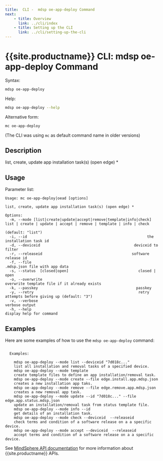 ```yaml
---
title:  CLI -  mdsp oe-app-deploy Command
next:
    - title: Overview
      link: ../cli/index
    - title: Setting up the CLI
      link: ../cli/setting-up-the-cli
---
```


# {{site.productname}} CLI: mdsp oe-app-deploy Command

Syntax:

```bash
mdsp oe-app-deploy
```

Help:

```bash
mdsp oe-app-deploy --help
```

Alternative form:

```bash
mc oe-app-deploy
```

(The CLI was using `mc` as default command name in older versions)

## Description

list, create, update app installation task(s) (open edge) *

## Usage

Parameter list:

```text
Usage: mc oe-app-deploy|oead [options]

list, create, update app installation task(s) (open edge) *

Options:
  -m, --mode [list|create|update|accept|remove|template|info|check]  list | create | update | accept | remove | template | info | check
                                                                     (default: "list")
  -i, --id                                                       the installation task id
  -d, --deviceid                                           deviceid to filter
  -r, --releaseid                                         software release id
  -f, --file                                                   .mdsp.json file with app data
  -s, --status  [closed|open]                                closed | open
  -o, --overwrite                                                    overwrite template file if it already exists
  -k, --passkey                                             passkey
  -y, --retry                                                retry attempts before giving up (default: "3")
  -v, --verbose                                                      verbose output
  -h, --help                                                         display help for command

```

## Examples

Here are some examples of how to use the `mdsp oe-app-deploy` command:

```text

  Examples:

    mdsp oe-app-deploy --mode list --deviceid "7d018c..." 
	list all installation and removal tasks of a specified device.
    mdsp oe-app-deploy --mode template 
	create template files to define an app installation/removal task.
    mdsp oe-app-deploy --mode create --file edge.install.app.mdsp.json 
	creates a new installation app taks.
    mdsp oe-app-deploy --mode remove --file edge.remove.app.mdsp.json 
	creates a new removal app task.
    mdsp oe-app-deploy --mode update --id "7d018c..." --file edge.app.status.mdsp.json 
	update an installation/removal task from status template file.
    mdsp oe-app-deploy --mode info --id 
	get details of an installation task.
    mdsp oe-app-deploy --mode check --deviceid  --releaseid   
	check terms and condition of a software release on a a specific device.
    mdsp oe-app-deploy --mode accept --deviceid  --releaseid  
	accept terms and condition of a software release on a a specific device.

```

See [MindSphere API documentation](https://documentation.mindsphere.io/MindSphere/apis/index.html) for more information about {{site.productname}} APIs.

